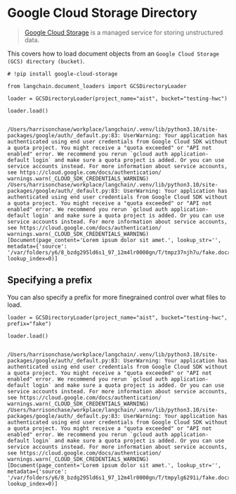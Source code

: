 Google Cloud Storage Directory
==============================

> [Google Cloud Storage](https://en.wikipedia.org/wiki/Google_Cloud_Storage) is a managed service for storing unstructured data.

This covers how to load document objects from an `Google Cloud Storage (GCS) directory (bucket)`.

    # !pip install google-cloud-storage

    from langchain.document_loaders import GCSDirectoryLoader

    loader = GCSDirectoryLoader(project_name="aist", bucket="testing-hwc")

    loader.load()

        /Users/harrisonchase/workplace/langchain/.venv/lib/python3.10/site-packages/google/auth/_default.py:83: UserWarning: Your application has authenticated using end user credentials from Google Cloud SDK without a quota project. You might receive a "quota exceeded" or "API not enabled" error. We recommend you rerun `gcloud auth application-default login` and make sure a quota project is added. Or you can use service accounts instead. For more information about service accounts, see https://cloud.google.com/docs/authentication/      warnings.warn(_CLOUD_SDK_CREDENTIALS_WARNING)    /Users/harrisonchase/workplace/langchain/.venv/lib/python3.10/site-packages/google/auth/_default.py:83: UserWarning: Your application has authenticated using end user credentials from Google Cloud SDK without a quota project. You might receive a "quota exceeded" or "API not enabled" error. We recommend you rerun `gcloud auth application-default login` and make sure a quota project is added. Or you can use service accounts instead. For more information about service accounts, see https://cloud.google.com/docs/authentication/      warnings.warn(_CLOUD_SDK_CREDENTIALS_WARNING)    [Document(page_content='Lorem ipsum dolor sit amet.', lookup_str='', metadata={'source': '/var/folders/y6/8_bzdg295ld6s1_97_12m4lr0000gn/T/tmpz37njh7u/fake.docx'}, lookup_index=0)]

Specifying a prefix[​](#specifying-a-prefix "Direct link to Specifying a prefix")
---------------------------------------------------------------------------------

You can also specify a prefix for more finegrained control over what files to load.

    loader = GCSDirectoryLoader(project_name="aist", bucket="testing-hwc", prefix="fake")

    loader.load()

        /Users/harrisonchase/workplace/langchain/.venv/lib/python3.10/site-packages/google/auth/_default.py:83: UserWarning: Your application has authenticated using end user credentials from Google Cloud SDK without a quota project. You might receive a "quota exceeded" or "API not enabled" error. We recommend you rerun `gcloud auth application-default login` and make sure a quota project is added. Or you can use service accounts instead. For more information about service accounts, see https://cloud.google.com/docs/authentication/      warnings.warn(_CLOUD_SDK_CREDENTIALS_WARNING)    /Users/harrisonchase/workplace/langchain/.venv/lib/python3.10/site-packages/google/auth/_default.py:83: UserWarning: Your application has authenticated using end user credentials from Google Cloud SDK without a quota project. You might receive a "quota exceeded" or "API not enabled" error. We recommend you rerun `gcloud auth application-default login` and make sure a quota project is added. Or you can use service accounts instead. For more information about service accounts, see https://cloud.google.com/docs/authentication/      warnings.warn(_CLOUD_SDK_CREDENTIALS_WARNING)    [Document(page_content='Lorem ipsum dolor sit amet.', lookup_str='', metadata={'source': '/var/folders/y6/8_bzdg295ld6s1_97_12m4lr0000gn/T/tmpylg6291i/fake.docx'}, lookup_index=0)]
